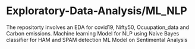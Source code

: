 # Exploratory-Data-Analysis/ML_NLP
The repositorty involves an EDA for covid19, Nifty50, Ocuupation_data and Carbon emissions.
Machine learning Model for NLP using Naive Bayes classifier for HAM and SPAM detection
ML Model on Sentimental Analysis
